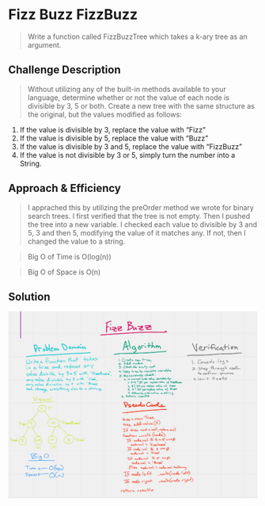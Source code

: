 # Fizz Buzz FizzBuzz

> Write a function called FizzBuzzTree which takes a k-ary tree as an argument.

## Challenge Description

> Without utilizing any of the built-in methods available to your language, determine whether or not the value of each node is divisible by 3, 5 or both. Create a new tree with the same structure as the original, but the values modified as follows:

1. If the value is divisible by 3, replace the value with “Fizz”
1. If the value is divisible by 5, replace the value with “Buzz”
1. If the value is divisible by 3 and 5, replace the value with “FizzBuzz”
1. If the value is not divisible by 3 or 5, simply turn the number into a String.

## Approach & Efficiency

> I apprached this by utilizing the preOrder method we wrote for binary search trees. I first verified that the tree is not empty. Then I pushed the tree into a new variable. I checked each value to divisible by 3 and 5, 3 and then 5, modifying the value of it matches any. If not, then I changed the value to a string.

> Big O of Time is O(log(n))

> Big O of Space is O(n)

## Solution

![Fizz Buzz](fizzBuff.png)
